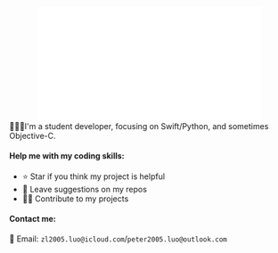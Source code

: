 <div align="center">
	<img src="https://raw.githubusercontent.com/p-z-l/p-z-l/master/header.svg" width="80%">
	<br>
</div>
👨🏼‍🎓I'm a student developer, focusing on Swift/Python, and sometimes Objective-C.

#### Help me with my coding skills:
- ⭐️ Star if you think my project is helpful
- 💬 Leave suggestions on my repos
- 🧑‍💻 Contribute to my projects

#### Contact me:
📧 Email: `zl2005.luo@icloud.com`/`peter2005.luo@outlook.com`
